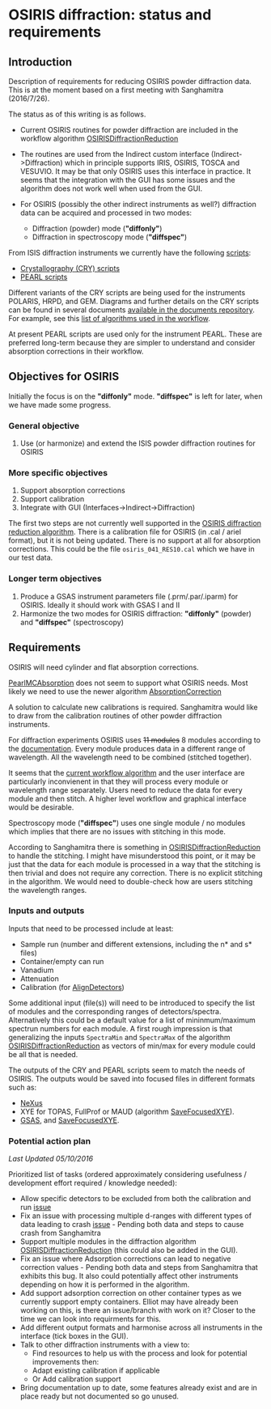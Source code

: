 
# OSIRIS diffraction: status and requirements

## Introduction

Description of requirements for reducing OSIRIS powder diffraction
data. This is at the moment based on a first meeting with Sanghamitra
(2016/7/26).

The status as of this writing is as follows.

* Current OSIRIS routines for powder diffraction are included in the
workflow algorithm
[OSIRISDiffractionReduction](http://docs.mantidproject.org/nightly/algorithms/OSIRISDiffractionReduction-v1.html)

* The routines are used from the Indirect custom interface
(Indirect->Diffraction) which in principle supports IRIS, OSIRIS,
TOSCA and VESUVIO. It may be that only OSIRIS uses this interface in
practice. It seems that the integration with the GUI has some issues
and the algorithm does not work well when used from the GUI.

* For OSIRIS (possibly the other indirect instruments as well?)
  diffraction data can be acquired and processed in two modes:
  - Diffraction (powder) mode (**"diffonly"**)
  - Diffraction in spectroscopy mode (**"diffspec"**)

From ISIS diffraction instruments we currently have the following
[scripts](http://docs.mantidproject.org/nightly/api/python/techniques/PowderDiffractionISIS-v1.html):
* [Crystallography (CRY) scripts](http://docs.mantidproject.org/nightly/api/python/techniques/CryPowderDiffractionISIS-v1.html#cry-powder-diffraction-ref)
* [PEARL scripts](http://docs.mantidproject.org/nightly/api/python/techniques/PearlPowderDiffractionISIS-v1.html#pearl-powder-diffraction-ref)

Different variants of the CRY scripts are being used for the
instruments POLARIS, HRPD, and GEM. Diagrams and further details on
the CRY scripts can be found in several documents [available in the
documents
repository](https://github.com/mantidproject/documents/tree/master/Design/PowderDiffraction_ISIS). For
example, see this [list of algorithms used in the
workflow](https://github.com/mantidproject/documents/blob/master/Design/PowderDiffraction_ISIS/PowderDifIntro.md#mantid-algorithms-used).

At present PEARL scripts are used only for the instrument PEARL. These
are preferred long-term because they are simpler to understand and
consider absorption corrections in their workflow.


## Objectives for OSIRIS

Initially the focus is on the **"diffonly"** mode. **"diffspec"** is left for
later, when we have made some progress.

### General objective

1. Use (or harmonize) and extend the ISIS powder diffraction routines for OSIRIS

### More specific objectives

1. Support absorption corrections
2. Support calibration
3. Integrate with GUI (Interfaces->Indirect->Diffraction)

The first two steps are not currently well supported in the [OSIRIS
diffraction reduction
algorithm](http://docs.mantidproject.org/nightly/algorithms/OSIRISDiffractionReduction-v1.html).
There is a calibration file for OSIRIS (in .cal / ariel format), but
it is not being updated. There is no support at all for absorption
corrections. This could be the file `osiris_041_RES10.cal` which we
have in our test data.

### Longer term objectives

1. Produce a GSAS instrument parameters file (.prm/.par/.iparm) for
OSIRIS. Ideally it should work with GSAS I and II
1. Harmonize the two modes for OSIRIS diffraction: **"diffonly"**
(powder) and **"diffspec"** (spectroscopy)


## Requirements

OSIRIS will need cylinder and flat absorption corrections.

[PearlMCAbsorption](http://docs.mantidproject.org/nightly/algorithms/PearlMCAbsorption-v1.html)
does not seem to support what OSIRIS needs. Most likely we need to use
the newer algorithm
[AbsorptionCorrection](http://docs.mantidproject.org/nightly/algorithms/AbsorptionCorrection-v1.html)

A solution to calculate new calibrations is required. Sanghamitra
would like to draw from the calibration routines of other powder
diffraction instruments.

For diffraction experiments OSIRIS uses ~~11 modules~~ 8 modules according to the [documentation](http://www.isis.stfc.ac.uk/instruments/osiris/documents/osiris-user-guide6672.pdf#page=30&zoom=130,-252,730). Every module
produces data in a different range of wavelength. All the wavelength
need to be combined (stitched together).

It seems that the [current workflow
algorithm](http://docs.mantidproject.org/nightly/algorithms/OSIRISDiffractionReduction-v1.html)
and the user interface are particularly inconvienent in that they will
process every module or wavelength range separately. Users need to
reduce the data for every module and then stitch. A higher level
workflow and graphical interface would be desirable.

Spectroscopy mode (**"diffspec"**) uses one single module / no modules
which implies that there are no issues with stitching in this mode.

According to Sanghamitra there is something in
[OSIRISDiffractionReduction](http://docs.mantidproject.org/nightly/algorithms/OSIRISDiffractionReduction-v1.html)
to handle the stitching. I might have misunderstood this point, or it
may be just that the data for each module is processed in a way that
the stitching is then trivial and does not require any
correction. There is no explicit stitching in the algorithm. We would
need to double-check how are users stitching the wavelength ranges.

### Inputs and outputs

Inputs that need to be processed include at least:
- Sample run (number and different extensions, including the n* and s* files)
- Container/empty can run
- Vanadium
- Attenuation
- Calibration (for [AlignDetectors](http://docs.mantidproject.org/nightly/algorithms/AlignDetectors-v1.html))

Some additional input (file(s)) will need to be introduced to specify
the list of modules and the corresponding ranges of
detectors/spectra. Alternatively this could be a default value for a
list of mininmum/maximum spectrun numbers for each module. A first
rough impression is that generalizing the inputs `SpectraMin` and
`SpectraMax` of the algorithm
[OSIRISDiffractionReduction](http://docs.mantidproject.org/nightly/algorithms/OSIRISDiffractionReduction-v1.html)
as vectors of min/max for every module could be all that is needed.


The outputs of the CRY and PEARL scripts seem to match the needs of
OSIRIS. The outputs would be saved into focused files in different
formats such as:
- [NeXus](http://docs.mantidproject.org/nightly/algorithms/SaveNexus-v1.html)
- XYE for TOPAS, FullProf or MAUD (algorithm
  [SaveFocusedXYE](http://docs.mantidproject.org/nightly/algorithms/SaveFocusedXYE-v1.html)).
- [GSAS](http://docs.mantidproject.org/nightly/algorithms/SaveGSS-v1.html), and [SaveFocusedXYE](http://docs.mantidproject.org/nightly/algorithms/SaveFocusedXYE-v1.html).

### Potential action plan

*Last Updated 05/10/2016*

Prioritized list of tasks (ordered approximately considering usefulness / development effort required / knowledge needed):
- Allow specific detectors to be excluded from both the calibration and run [issue](https://github.com/mantidproject/mantid/issues/17706)
- Fix an issue with processing multiple d-ranges with different types of data leading to crash [issue](https://github.com/mantidproject/mantid/issues/17707) - Pending both data and steps to cause crash from Sanghamitra 
- Support multiple modules in the diffraction algorithm [OSIRISDiffractionReduction](http://docs.mantidproject.org/nightly/algorithms/OSIRISDiffractionReduction-v1.html) (this could also be added in the GUI).
- Fix an issue where Adsorption corrections can lead to negative correction values - Pending both data and steps from Sanghamitra that exhibits this bug. It also could potentially affect other instruments depending on how it is performed in the algorithm. 
- Add support adsorption correction on other container types as we currently support empty containers. Elliot may have already been working on this, is there an issue/branch with work on it? Closer to the time we can look into requirments for this.
- Add different output formats and harmonise across all instruments in the interface (tick boxes in the GUI).
- Talk to other diffraction instruments with a view to:
  - Find resources to help us with the process and look for potential improvements then:
  - Adapt existing calibration if applicable 
  - Or Add calibration support
- Bring documentation up to date, some features already exist and are in place ready but not documented so go unused. 
